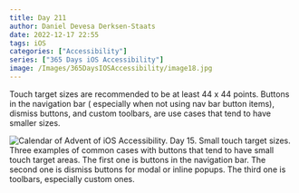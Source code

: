 ```yaml
---
title: Day 211
author: Daniel Devesa Derksen-Staats
date: 2022-12-17 22:55
tags: iOS
categories: ["Accessibility"]
series: ["365 Days iOS Accessibility"]
image: /Images/365DaysIOSAccessibility/image18.jpg
---
```


Touch target sizes are recommended to be at least 44 x 44 points. Buttons in the navigation bar ( especially when not using nav bar button items), dismiss buttons, and custom toolbars, are use cases that tend to have smaller sizes.

![Calendar of Advent of iOS Accessibility. Day 15. Small touch target sizes. Three examples of common cases with buttons that tend to have small touch target areas. The first one is buttons in the navigation bar. The second one is dismiss buttons for modal or inline popups. The third one is toolbars, especially custom ones.](/Images/365DaysIOSAccessibility/image18.jpg)

